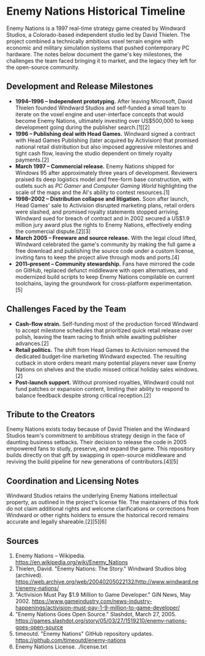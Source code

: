 # Enemy Nations Historical Timeline

Enemy Nations is a 1997 real-time strategy game created by Windward Studios, a
Colorado-based independent studio led by David Thielen. The project combined a
technically ambitious voxel terrain engine with economic and military
simulation systems that pushed contemporary PC hardware. The notes below
document the game's key milestones, the challenges the team faced bringing it
to market, and the legacy they left for the open-source community.

## Development and Release Milestones

- **1994–1996 – Independent prototyping.** After leaving Microsoft, David
  Thielen founded Windward Studios and self-funded a small team to iterate on
the voxel engine and user-interface concepts that would become Enemy Nations,
ultimately investing over US$500,000 to keep development going during the
publisher search.[1][2]
- **1996 – Publishing deal with Head Games.** Windward signed a contract with
  Head Games Publishing (later acquired by Activision) that promised national
retail distribution but also imposed aggressive milestones and tight cash
flow, leaving the studio dependent on timely royalty payments.[2]
- **March 1997 – Commercial release.** Enemy Nations shipped for Windows 95
after approximately three years of development. Reviewers praised its deep
logistics model and free-form base construction, with outlets such as
*PC Gamer* and *Computer Gaming World* highlighting the scale of the maps and
the AI's ability to contest resources.[1]
- **1998–2002 – Distribution collapse and litigation.** Soon after launch,
  Head Games' sale to Activision disrupted marketing plans, retail orders were
slashed, and promised royalty statements stopped arriving. Windward sued for
breach of contract and in 2002 secured a US$1.9 million jury award plus the
rights to Enemy Nations, effectively ending the commercial dispute.[2][3]
- **March 2005 – Freeware and source release.** With the legal cloud lifted,
  Windward celebrated the game's community by making the full game a free
download and publishing the source code under a custom license, inviting fans
to keep the project alive through mods and ports.[4]
- **2011–present – Community stewardship.** Fans have mirrored the code on
  GitHub, replaced defunct middleware with open alternatives, and modernized
build scripts to keep Enemy Nations compilable on current toolchains, laying
the groundwork for cross-platform experimentation.[5]

## Challenges Faced by the Team

- **Cash-flow strain.** Self-funding most of the production forced Windward to
  accept milestone schedules that prioritized quick retail release over polish,
leaving the team racing to finish while awaiting publisher advances.[2]
- **Retail politics.** The shift from Head Games to Activision removed the
dedicated budget-line marketing Windward expected. The resulting cutback in
store orders meant many potential players never saw Enemy Nations on shelves
and the studio missed critical holiday sales windows.[2]
- **Post-launch support.** Without promised royalties, Windward could not fund
  patches or expansion content, limiting their ability to respond to balance
feedback despite strong critical reception.[2]

## Tribute to the Creators

Enemy Nations exists today because of David Thielen and the Windward Studios
team's commitment to ambitious strategy design in the face of daunting
business setbacks. Their decision to release the code in 2005 empowered fans
to study, preserve, and expand the game. This repository builds directly on
that gift by swapping in open-source middleware and reviving the build
pipeline for new generations of contributors.[4][5]

## Coordination and Licensing Notes

Windward Studios retains the underlying Enemy Nations intellectual property,
as outlined in the project's license file. The maintainers of this fork do not
claim additional rights and welcome clarifications or corrections from
Windward or other rights holders to ensure the historical record remains
accurate and legally shareable.[2][5][6]

## Sources

1. Enemy Nations – Wikipedia. https://en.wikipedia.org/wiki/Enemy_Nations
2. Thielen, David. "Enemy Nations: The Story." Windward Studios blog (archived).
   https://web.archive.org/web/20040205022132/http://www.windward.net/enemy-nations/
3. "Activision Must Pay $1.9 Million to Game Developer." GiN News, May 2002.
   https://www.gameindustry.com/news-industry-happenings/activision-must-pay-1-9-million-to-game-developer/
4. "Enemy Nations Goes Open Source." Slashdot, March 27, 2005.
   https://games.slashdot.org/story/05/03/27/1519210/enemy-nations-goes-open-source
5. timeoutd. "Enemy Nations" GitHub repository updates. https://github.com/timeoutd/enemy-nations
6. Enemy Nations License. ./license.txt
